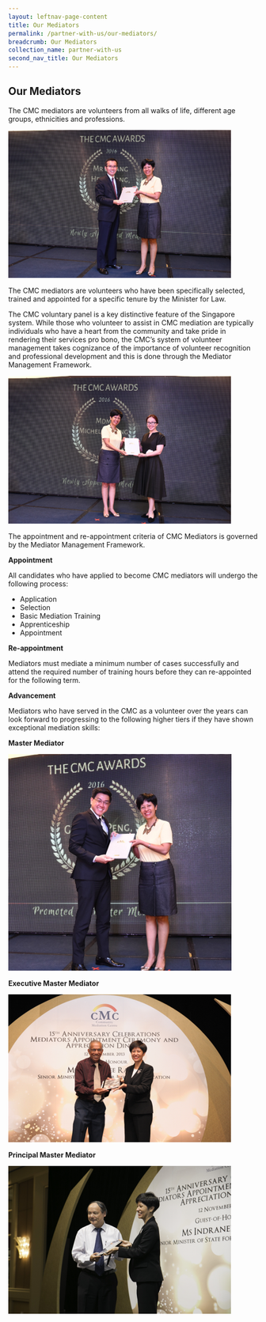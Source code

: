 ```yaml
---
layout: leftnav-page-content
title: Our Mediators
permalink: /partner-with-us/our-mediators/
breadcrumb: Our Mediators
collection_name: partner-with-us
second_nav_title: Our Mediators
---
```


<style>
  .image {width: 500px;}
  .image img {max-width: 100%;}
</style>

Our Mediators
---

The CMC mediators are volunteers from all walks of life, different age groups, ethnicities and professions. 

<div class="image"><img src="/images/1504159397889.png/"></div>

The CMC mediators are volunteers who have been specifically selected, trained and appointed for a specific tenure by the Minister for Law.

The CMC voluntary panel is a key distinctive feature of the Singapore system. While those who volunteer to assist in CMC mediation are typically individuals who have a heart from the community and take pride in rendering their services pro bono, the CMC’s system of volunteer management takes cognizance of the importance of volunteer recognition and professional development and this is done through the Mediator Management Framework. 

<div class="image"><img src="/images/1545105261780.png/"></div>

The appointment and re-appointment criteria of CMC Mediators is governed by the Mediator Management Framework. 

**Appointment**

All candidates who have applied to become CMC mediators will undergo the following process:
* Application
* Selection
* Basic Mediation Training
* Apprenticeship
* Appointment 

**Re-appointment**

Mediators must mediate a minimum number of cases successfully and attend the required number of training hours before they can re-appointed for the following term. 

**Advancement**

Mediators who have served in the CMC as a volunteer over the years can look forward to progressing to the following higher tiers if they have shown exceptional mediation skills:

**Master Mediator**<br>
<div class="image"><img src="/images/1545105431089.png/"></div>

**Executive Master Mediator**<br>
<div class="image"><img src="/images/1545105501149.png/"></div>

**Principal Master Mediator**<br>
<div class="image"><img src="/images/1545105569462.png/"></div>
